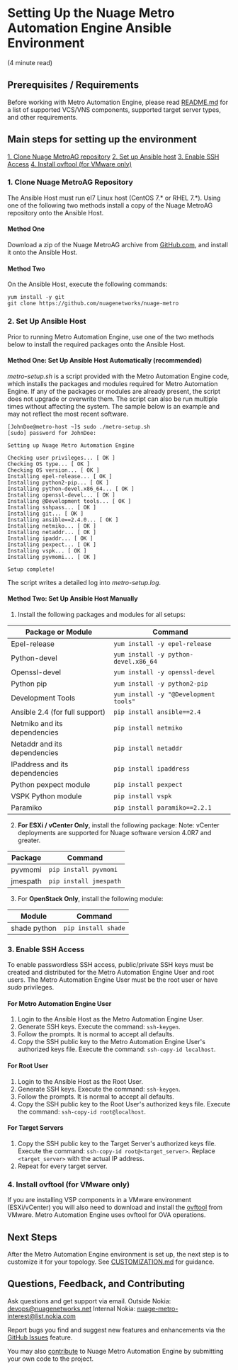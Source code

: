 # Setting Up the Nuage Metro Automation Engine Ansible Environment
(4 minute read)

## Prerequisites / Requirements
Before working with Metro Automation Engine, please read [README.md](/README.md) for a list of supported VCS/VNS components, supported target server types, and other requirements.

## Main steps for setting up the environment
[1. Clone Nuage MetroAG repository](#1-clone-nuage-metroag-repository)
[2. Set up Ansible host](#2-set-up-ansible-host)
[3. Enable SSH Access](#3-enable-ssh-access)
[4. Install ovftool (for VMware only)](#4-install-ovftool-for-vmware-only)

### 1. Clone Nuage MetroAG Repository
The Ansible Host must run el7 Linux host (CentOS 7.* or RHEL 7.*). Using one of the following two methods install a copy of the Nuage MetroAG repository onto the Ansible Host.
#### Method One
Download a zip of the Nuage MetroAG archive from [GitHub.com](https://github.com/nuagenetworks/nuage-metro), and install it onto the Ansible Host.

#### Method Two
On the Ansible Host, execute the following commands:
```
yum install -y git
git clone https://github.com/nuagenetworks/nuage-metro
```
### 2. Set Up Ansible Host
Prior to running Metro Automation Engine, use one of the two methods below to install the required packages onto the Ansible Host.

#### Method One: Set Up Ansible Host Automatically (recommended)
*metro-setup.sh* is a script provided with the Metro Automation Engine code, which installs the packages and modules required for Metro Automation Engine. If any of the packages or modules are already present, the script does not upgrade or overwrite them. The script can also be run multiple times without affecting the system. The sample below is an example and may not reflect the most recent software.
```
[JohnDoe@metro-host ~]$ sudo ./metro-setup.sh
[sudo] password for JohnDoe:

Setting up Nuage Metro Automation Engine

Checking user privileges... [ OK ]
Checking OS type... [ OK ]
Checking OS version... [ OK ]
Installing epel-release... [ OK ]
Installing python2-pip... [ OK ]
Installing python-devel.x86_64... [ OK ]
Installing openssl-devel... [ OK ]
Installing @Development tools... [ OK ]
Installing sshpass... [ OK ]
Installing git... [ OK ]
Installing ansible==2.4.0... [ OK ]
Installing netmiko... [ OK ]
Installing netaddr... [ OK ]
Installing ipaddr... [ OK ]
Installing pexpect... [ OK ]
Installing vspk... [ OK ]
Installing pyvmomi... [ OK ]

Setup complete!
```
The script writes a detailed log into *metro-setup.log*.

#### Method Two: Set Up Ansible Host Manually
1. Install the following packages and modules for all setups:

Package or Module              | Command
------------------------------ | --------
Epel-release                   | `yum install -y epel-release`
Python-devel                   | `yum install -y python-devel.x86_64`
Openssl-devel                  | `yum install -y openssl-devel`
Python pip                     | `yum install -y python2-pip`
Development Tools              | `yum install -y "@Development tools"`
Ansible 2.4 (for full support) | `pip install ansible==2.4`
Netmiko and its dependencies   | `pip install netmiko`
Netaddr and its dependencies   | `pip install netaddr`
IPaddress and its dependencies | `pip install ipaddress`
Python pexpect module          | `pip install pexpect`
VSPK Python module             | `pip install vspk`
Paramiko                       | `pip install paramiko==2.2.1`

2. **For ESXi / vCenter Only**, install the following package:
 Note: vCenter deployments are supported for Nuage software version 4.0R7 and greater.

 Package  | Command
 -------- | -------
 pyvmomi  | `pip install pyvmomi`
 jmespath | `pip install jmespath`

3. For **OpenStack Only**, install the following module:

 Module       | Command
 ------------ | -------
 shade python | `pip install shade`

### 3. Enable SSH Access
To enable passwordless SSH access, public/private SSH keys must be created and distributed for the Metro Automation Engine User and root users. The Metro Automation Engine User must be the root user or have *sudo* privileges.
#### For Metro Automation Engine User
1. Login to the Ansible Host as the Metro Automation Engine User.
2. Generate SSH keys.
   Execute the command: `ssh-keygen`.
3. Follow the prompts. It is normal to accept all defaults.
4. Copy the SSH public key to the Metro Automation Engine User's authorized keys file.
   Execute the command: `ssh-copy-id localhost`.
#### For Root User
1. Login to the Ansible Host as the Root User.
2. Generate SSH keys.
   Execute the command: `ssh-keygen`.
3. Follow the prompts. It is normal to accept all defaults.
4. Copy the SSH public key to the Root User's authorized keys file.
   Execute the command: `ssh-copy-id root@localhost`.
#### For Target Servers
1. Copy the SSH public key to the Target Server's authorized keys file.
   Execute the command: `ssh-copy-id root@<target_server>`. Replace `<target_server>` with the actual IP address.
2. Repeat for every target server.

### 4. Install ovftool (for VMware only)
 If you are installing VSP components in a VMware environment (ESXi/vCenter) you will also need to download and install the [ovftool](https://www.vmware.com/support/developer/ovf/) from VMware. Metro Automation Engine uses ovftool for OVA operations.

## Next Steps
After the Metro Automation Engine environment is set up, the next step is to customize it for your topology. See [CUSTOMIZATION.md](CUSTOMIZATION.md) for guidance.

## Questions, Feedback, and Contributing
Ask questions and get support via email.
  Outside Nokia: [devops@nuagenetworks.net](mailto:deveops@nuagenetworks.net "send email to nuage-metro project")
  Internal Nokia: [nuage-metro-interest@list.nokia.com](mailto:nuage-metro-interest@list.nokia.com "send email to nuage-metro project")

Report bugs you find and suggest new features and enhancements via the [GitHub Issues](https://github.com/nuagenetworks/nuage-metro/issues "nuage-metro issues") feature.

You may also [contribute](../CONTRIBUTING.md) to Nuage Metro Automation Engine by submitting your own code to the project.

